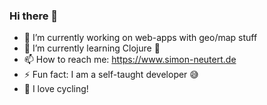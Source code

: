 ### Hi there 👋

- 🔭 I’m currently working on web-apps with geo/map stuff
- 🌱 I’m currently learning Clojure 🥰
- 📫 How to reach me: https://www.simon-neutert.de
- ⚡ Fun fact: I am a self-taught developer 😅
- 🚴 I love cycling!

<!--
**simonneutert/simonneutert** is a ✨ _special_ ✨ repository because its `README.md` (this file) appears on your GitHub profile.

Here are some ideas to get you started:

- 🔭 I’m currently working on ...
- 🌱 I’m currently learning ...
- 👯 I’m looking to collaborate on ...
- 🤔 I’m looking for help with ...
- 💬 Ask me about ...
- 📫 How to reach me: ...
- 😄 Pronouns: ...
- ⚡ Fun fact: ...
-->

